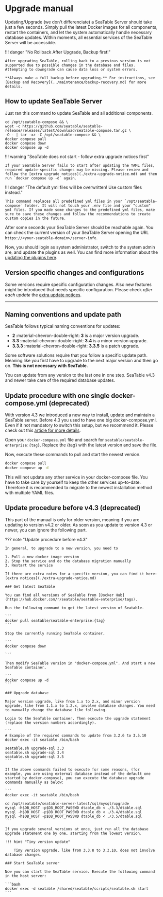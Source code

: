 # Upgrade manual

Updating/Upgrade (we don't differenciate) a SeaTable Server should take just a few seconds. Simply pull the latest Docker images for all components, restart the containers, and let the system automatically handle necessary database updates. Within moments, all essential services of the SeaTable Server will be accessible.

!!! danger "No Rollback After Upgrade, Backup first!"

    After upgrading SeaTable, rolling back to a previous version is not supported due to possible changes in the database and files. Attempting to downgrade can cause data loss or system errors.

    **Always make a full backup before upgrading.** For instructions, see [Backup and Recovery](../maintenance/backup-recovery.md) for more details.

## How to update SeaTable Server

Just ran this command to update SeaTable and all additional components.

```
cd /opt/seatable-compose && \
wget -c https://github.com/seatable/seatable-release/releases/latest/download/seatable-compose.tar.gz \
-O - | tar -xz -C /opt/seatable-compose && \
docker compose pull
docker compose down
docker compose up -d
```

!!! warning "SeaTable does not start - follow extra upgrade notices first"

    If your SeaTable Server fails to start after updating the YAML files, required update-specific changes may be missing. Please review and follow the [extra upgrade notices](./extra-upgrade-notice.md) and then run `docker compose up -d` again.

!!! danger "The default yml files will be overwritten! Use custom files instead."

    This command replaces all predefined yml files in your `/opt/seatable-compose` folder. It will not touch your .env file and your "custom" yml files. If you made some changes to the predefined yml files, make sure to save these changes and follow the recommendations to create custom copies in the future.

After some seconds your SeaTable Server should be reachable again. You can check the current version of your SeaTable Server opening the URL `https://<your-seatable-domain>/server-info`.

Now, you should login as system administrator, switch to the system admin are, and update the plugins as well. You can find more information about the [updating the plugins here](../../configuration/plugins/).

## Version specific changes and configurations

Some versions require specific configuration changes. Also new features might be introduced that needs specific configuration. Please check _after each update_ the [extra update notices](./extra-upgrade-notice.md).

---

## Naming conventions and update path

SeaTable follows typical naming conventions for updates:

- **2** :material-chevron-double-right: **3** is a major version upgrade.
- **3.3** :material-chevron-double-right: **3.4** is a minor version upgrade.
- **3.3.3** :material-chevron-double-right: **3.3.5** is a patch upgrade.

Some software solutions require that you follow a specific update path. Meaning like you first have to upgrade to the next major version and then go on. **This is not necessary with SeaTable.**

You can update from any version to the last one in one step. SeaTable v4.3 and newer take care of the required database updates.

## Update procedure with one single docker-compose.yml (deprecated)

With version 4.3 we introduced a new way to install, update and maintain a SeaTable server. Before 4.3 you used to have one big docker-compose.yml. Even if it not mandatory to switch this setup, but we recommend it. Please check out this [article for more details](./migrate-seatable-release.md).

Open your `docker-compose.yml` file and search for `seatable/seatable-enterprise:{tag}`. Replace the {tag} with the latest version and save the file.

Now, execute these commands to pull and start the newest version.

```bash
docker compose pull
docker compose up -d
```

This will not update any other service in your docker-compose file. You have to take care by yourself to keep the other services up-to-date. Therefore it is recommended to migrate to the newest installation method with multiple YAML files.

## Update procedure before v4.3 (deprecated)

This part of the manual is only for older version, meaning if you are updating to version v4.2 or older. As soon as you update to version 4.3 or newer, you can ignore the following part.

??? note "Update procedure before v4.3"

    In general, to upgrade to a new version, you need to

    1. Pull a new docker image version
    2. Stop the service and do the database migration manually
    3. Restart the service

    If there are extra notes for a specific version, you can find it here: [extra notices](./extra-upgrade-notice.md)

    ### Get latest SeaTable

    You can find all versions of SeaTable from [Docker Hub](https://hub.docker.com/r/seatable/seatable-enterprise/tags).

    Run the following command to get the latest version of Seatable.

    ```
    docker pull seatable/seatable-enterprise:{tag}
    ```

    Stop the currently running SeaTable container.

    ```
    docker compose down

    ```

    Then modify SeaTable version in "docker-compose.yml". And start a new SeaTable container.

    ```
    docker compose up -d
    ```

    ### Upgrade database

    Major version upgrade, like from 1.x to 2.x, and minor version upgrade, like from 1.1.x to 1.2.x, involve database changes. You need to manually change the database like following.

    Login to the SeaTable container. Then execute the upgrade statement (replace the version numbers accordingly).

    ```
    # Example of the required commands to update from 3.2.6 to 3.5.10
    docker exec -it seatable /bin/bash

    seatable.sh upgrade-sql 3.3
    seatable.sh upgrade-sql 3.4
    seatable.sh upgrade-sql 3.5
    ```

    If the above commands failed to execute for some reasons, (for example, you are using external database instead of the default one started by docker-compose), you can execute the database upgrade commands manually as below:

    ```
    docker exec -it seatable /bin/bash

    cd /opt/seatable/seatable-server-latest/sql/mysql/upgrade
    mysql -h$DB_HOST -p$DB_ROOT_PASSWD dtable_db < ./3.3/dtable.sql
    mysql -h$DB_HOST -p$DB_ROOT_PASSWD dtable_db < ./3.4/dtable.sql
    mysql -h$DB_HOST -p$DB_ROOT_PASSWD dtable_db < ./3.5/dtable.sql
    ```

    If you upgrade several versions at once, just run all the database upgrade statement one by one, starting from the lowest version.

    !!! hint "Tiny version update"

        Tiny version upgrade, like from 3.3.8 to 3.3.10, does not involve database changes.

    ### Start SeaTable server

    Now you can start the SeaTable service. Execute the following command in the host server:

    ```bash
    docker exec -d seatable /shared/seatable/scripts/seatable.sh start
    ```
